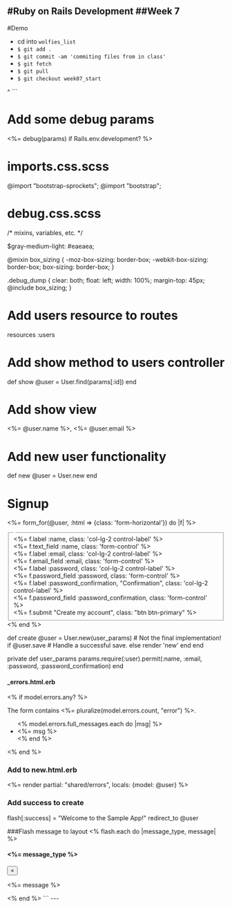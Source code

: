 #Ruby on Rails Development
##Week 7
---
#Demo
* cd into ```wolfies_list```
* ```$ git add . ```
* ```$ git commit -am 'commiting files from in class'```
* ```$ git fetch```
* ```$ git pull ```
* ```$ git checkout week07_start```

^ ```
# Add some debug params
<%= debug(params) if Rails.env.development? %>

# imports.css.scss
@import "bootstrap-sprockets";
@import "bootstrap";

# debug.css.scss

/* mixins, variables, etc. */

$gray-medium-light: #eaeaea;

@mixin box_sizing {
  -moz-box-sizing:    border-box;
  -webkit-box-sizing: border-box;
  box-sizing:         border-box;
}


.debug_dump {
  clear: both;
  float: left;
  width: 100%;
  margin-top: 45px;
  @include box_sizing;
}

# Add users resource to routes
resources :users

# Add show method to users controller
def show
  @user = User.find(params[:id])
end

# Add show view
<%= @user.name %>, <%= @user.email %>

# Add new user functionality
  def new
    @user = User.new
  end

<h1>Signup</h1>

<%= form_for(@user, :html => {class: 'form-horizontal'}) do |f| %>
<fieldset>
  <legend></legend>
  <div class='form_group'>
    <%= f.label :name, class: 'col-lg-2 control-label' %>
    <div class='col-lg-10'>
      <%= f.text_field :name, class: 'form-control' %>
    </div>
  </div>
  <div class='form_group'>
    <%= f.label :email, class: 'col-lg-2 control-label' %>
    <div class='col-lg-10'>
      <%= f.email_field :email, class: 'form-control' %>
    </div>
  </div>
  <div class='form_group'>
    <%= f.label :password, class: 'col-lg-2 control-label' %>
    <div class='col-lg-10'>
      <%= f.password_field :password, class: 'form-control' %>
    </div>
  </div>
  <div class='form_group'>
    <%= f.label :password_confirmation, "Confirmation", class: 'col-lg-2 control-label' %>
    <div class='col-lg-10'>
      <%= f.password_field :password_confirmation, class: 'form-control' %>
    </div>
  </div>
  <div class='form_group'>
    <%= f.submit "Create my account", class: "btn btn-primary" %>
  </div>
</fieldset>
<% end %>

 def create
  @user = User.new(user_params)    # Not the final implementation!
  if @user.save
    # Handle a successful save.
  else
    render 'new'
  end
end 

private
  def user_params
    params.require(:user).permit(:name, :email, :password, :password_confirmation)
  end



#### \_errors.html.erb ######
<% if model.errors.any? %>
  <div id="error_explanation">
    <div class="alert alert-danger">
      The form contains <%= pluralize(model.errors.count, "error") %>.
    </div>
    <ul>
    <% model.errors.full_messages.each do |msg| %>
      <li><%= msg %></li>
    <% end %>
    </ul>
  </div>
<% end %>


### Add to new.html.erb
<%= render partial: "shared/errors", locals: {model: @user} %>


### Add success to create
flash[:success] = "Welcome to the Sample App!"
redirect_to @user


###Flash message to layout
<% flash.each do |message_type, message| %>
<div class="row">
  <div class="col-lg-12">
    <div class="alert-dismissible alert-<%= message_type %>">
      <h4><%= message_type %></h4>
      <button type="button" class="close" data-dismiss="alert">×</button>
      <p><%= message %></p>
    </div>
  </div>
</div>
<% end %>
```
---
